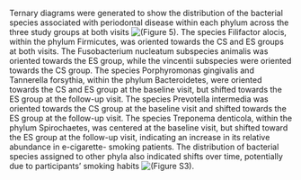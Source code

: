 Ternary diagrams were generated to show the distribution of the bacterial species associated with
periodontal disease within each phylum across the three study groups at both visits ![(Figure 5)]().
The species Filifactor alocis, within the phylum Firmicutes, was oriented towards the CS and ES
groups at both visits. The Fusobacterium nucleatum subspecies animalis was oriented towards
the ES group, while the vincentii subspecies were oriented towards the CS group. The species
Porphyromonas gingivalis and
Tannerella forsythia,
within the phylum Bacteroidetes, were
oriented towards the CS and ES group at the baseline visit, but shifted towards the ES group at
the follow-up visit. The species Prevotella intermedia was oriented towards the CS group at the
baseline visit and shifted towards the ES group at the follow-up visit. The species Treponema
denticola, within the phylum Spirochaetes, was centered at the baseline visit, but shifted toward
the ES group at the follow-up visit, indicating an increase in its relative abundance in e-cigarette-
smoking patients. The distribution of bacterial species assigned to other phyla also indicated
shifts over time, potentially due to participants’ smoking habits ![(Figure S3)](). 
